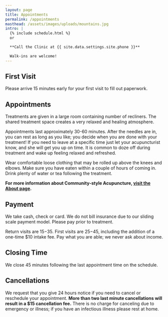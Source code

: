 ```yaml
---
layout: page
title: Appointments
permalink: /appointments
masthead: /assets/images/uploads/mountains.jpg
intro: |
  {% include schedule.html %}
  or

  **Call the Clinic at {{ site.data.settings.site.phone }}**

  Walk-ins are welcome!
---
```


## First Visit

Please arrive 15 minutes early for your first visit to fill out paperwork.

## Appointments

Treatments are given in a large room containing number of recliners. The shared treatment space creates a very relaxed and healing atmosphere.

Appointments last approximately 30-60 minutes. After the needles are in, you can rest as long as you like; you decide when you are done with your treatment! If you need to leave at a specific time just let your acupuncturist know, and she will get you up on time. It is common to doze off during treatment and wake up feeling relaxed and refreshed.

Wear comfortable loose clothing that may be rolled up above the knees and elbows. Make sure you have eaten within a couple of hours of coming in. Drink plenty of water or tea following the treatment.

**For more information about Community-style Acupuncture, [visit the About page](/about/).**

## Payment

We take cash, check or card. We do not bill insurance due to our sliding scale payment model. Please pay prior to treatment. 

Return visits are $15-$35. First visits are $25-$45, including the addition of a one-time $10 intake fee. Pay what you are able; we never ask about income.

## Closing Time

We close 45 minutes following the last appointment time on the schedule.

## Cancellations

We request that you give 24 hours notice if you need to cancel or reschedule your appointment. **More than two last minute cancellations will result in a $15 cancellation fee.** There is no charge for canceling due to emergency or illness; if you have an infectious illness please rest at home.